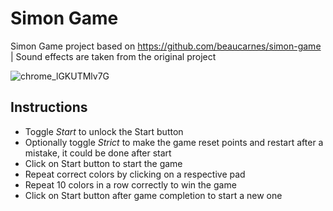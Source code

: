 # Simon Game

Simon Game project based on https://github.com/beaucarnes/simon-game | Sound effects are taken from the original project

![chrome_lGKUTMlv7G](https://user-images.githubusercontent.com/8984203/225218458-c809d89f-2e04-4662-af38-5008ab9e5c19.gif)

## Instructions

-   Toggle _Start_ to unlock the Start button
-   Optionally toggle _Strict_ to make the game reset points and restart after a mistake, it could be done after start
-   Click on Start button to start the game
-   Repeat correct colors by clicking on a respective pad
-   Repeat 10 colors in a row correctly to win the game
-   Click on Start button after game completion to start a new one
